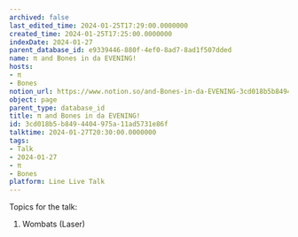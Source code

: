 ```yaml
---
archived: false
last_edited_time: 2024-01-25T17:29:00.0000000
created_time: 2024-01-25T17:25:00.0000000
indexDate: 2024-01-27
parent_database_id: e9339446-880f-4ef0-8ad7-8ad1f507dded
name: π and Bones in da EVENING!
hosts:
- π
- Bones
notion_url: https://www.notion.so/and-Bones-in-da-EVENING-3cd018b5b8494404975a11ad5731e86f
object: page
parent_type: database_id
title: π and Bones in da EVENING!
id: 3cd018b5-b849-4404-975a-11ad5731e86f
talktime: 2024-01-27T20:30:00.0000000
tags:
- Talk
- 2024-01-27
- π
- Bones
platform: Line Live Talk
---
```


Topics for the talk:
1. Wombats (Laser)

























